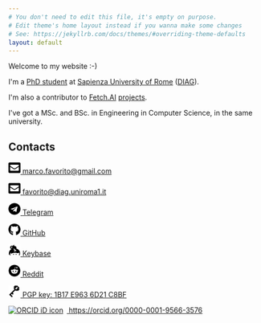 ```yaml
---
# You don't need to edit this file, it's empty on purpose.
# Edit theme's home layout instead if you wanna make some changes
# See: https://jekyllrb.com/docs/themes/#overriding-theme-defaults
layout: default 
---
```


Welcome to my website :-) 


I'm a [PhD student](https://www.dis.uniroma1.it/en/users/marco%20favorito) 
at [Sapienza University of Rome](https://www.uniroma1.it/en/pagina-strutturale/home)
([DIAG](https://www.dis.uniroma1.it/en)).

I'm also a contributor to [Fetch.AI](https://fetch.ai/) [projects](https://github.com/fetchai/).

I've got a MSc. and BSc. in Engineering in Computer Science, in the same university.

## Contacts

[<img src="./assets/img/icons/envelope.svg" width="24" height="24" /> 
marco.favorito@gmail.com](mailto:marco.favorito@gmail.com)

[<img src="./assets/img/icons/envelope.svg" width="24" height="24" />
favorito@diag.uniroma1.it](mailto:favorito@diag.uniroma1.it)

[<img src="./assets/img/icons/telegram.svg" width="24" height="24" />
Telegram](tg://resolve?domain=marcofavorito)

[<img src="./assets/img/icons/github.svg" width="24" height="24" />
GitHub](https://github.com/marcofavorito/)

[<img src="./assets/img/icons/keybase.svg" width="24" height="24" />
Keybase](https://keybase.io/marcofavorito/)

[<img src="./assets/img/icons/reddit.svg" width="24" height="24" />
Reddit](https://www.reddit.com/user/marcofavorito)

[<img src="./assets/img/icons/pgp.png" width="24" height="24" />
PGP key: 1B17 E963 6D21 C8BF](./public_pgp.txt)

<div itemscope itemtype="https://schema.org/Person">
  <a itemprop="sameAs" content="https://orcid.org/0000-0001-9566-3576" 
     href="https://orcid.org/0000-0001-9566-3576" 
     target="orcid.widget" 
     rel="me noopener noreferrer" 
     style="vertical-align:top;">
      <img src="https://orcid.org/sites/default/files/images/orcid_16x16.png"
           style="width:1em;margin-right:.5em;" 
           alt="ORCID iD icon">
      https://orcid.org/0000-0001-9566-3576
  </a>
</div>

